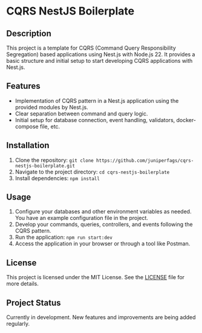 # CQRS NestJS Boilerplate

## Description

This project is a template for CQRS (Command Query Responsibility Segregation) based applications using Nest.js with Node.js 22. It provides a basic structure and initial setup to start developing CQRS applications with Nest.js.

## Features

- Implementation of CQRS pattern in a Nest.js application using the provided modules by Nest.js.
- Clear separation between command and query logic.
- Initial setup for database connection, event handling, validators, docker-compose file, etc.

## Installation

1. Clone the repository: `git clone https://github.com/juniperfags/cqrs-nestjs-boilerplate.git`
2. Navigate to the project directory: `cd cqrs-nestjs-boilerplate`
3. Install dependencies: `npm install`

## Usage

1. Configure your databases and other environment variables as needed. You have an example configuration file in the project.
2. Develop your commands, queries, controllers, and events following the CQRS pattern.
3. Run the application: `npm run start:dev`
4. Access the application in your browser or through a tool like Postman.

## License

This project is licensed under the MIT License. See the [LICENSE](LICENSE) file for more details.

## Project Status

Currently in development. New features and improvements are being added regularly.
